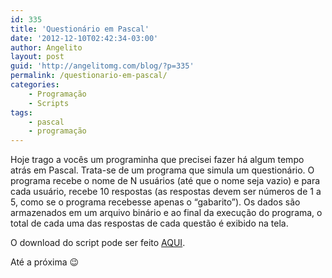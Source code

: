 ```yaml
---
id: 335
title: 'Questionário em Pascal'
date: '2012-12-10T02:42:34-03:00'
author: Angelito
layout: post
guid: 'http://angelitomg.com/blog/?p=335'
permalink: /questionario-em-pascal/
categories:
    - Programação
    - Scripts
tags:
    - pascal
    - programação
---
```


Hoje trago a vocês um programinha que precisei fazer há algum tempo atrás em Pascal. Trata-se de um programa que simula um questionário. O programa recebe o nome de N usuários (até que o nome seja vazio) e para cada usuário, recebe 10 respostas (as respostas devem ser números de 1 a 5, como se o programa recebesse apenas o “gabarito”). Os dados são armazenados em um arquivo binário e ao final da execução do programa, o total de cada uma das respostas de cada questão é exibido na tela.

O download do script pode ser feito [AQUI](https://angelitomg.github.io/downloads/questionario.pas).

Até a próxima 😉